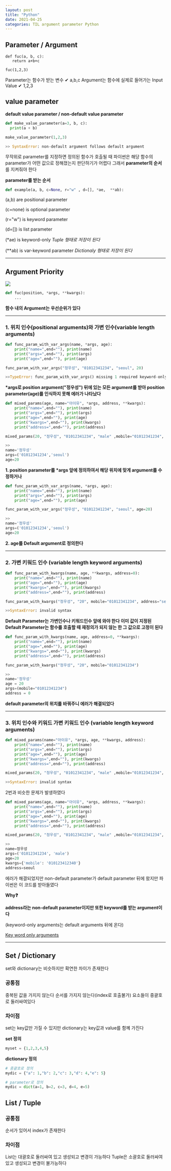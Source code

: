 ```yaml
---
layout: post
title: "Python"
date: 2021-04-25
categories: TIL argument parameter Python
---
```


## Parameter / Argument

```
def fuc(a, b, c):
   return a+b+c

fuc(1,2,3)
```

Parameter는 함수가 받는 변수
✔ a,b,c
Argument는 함수에 실제로 들어가는 Input Value
✔ 1,2,3

## value parameter

**default value parameter / non-default value parameter**

```python
def make_value_parameter(a=3, b, c):
  print(a + b)

make_value_parameter(1,2,3)

>> SyntaxError: non-default argument follows default argument
```

무작위로 parameter를 지정하면 정의된 함수가 호출될 때 파이썬은 해당 함수의 parameter가 어떤 값으로 정해졌는지 판단하기가 어렵다
그래서 **parameter의 순서**를 지켜줘야 한다

**parameter를 받는 순서**

```python
def example(a, b, c=None, r="w" , d=[], *ae,  **ab):
```

(a,b) are positional parameter

(c=none) is optional parameter

(r="w") is keyword parameter

(d=[]) is list parameter

(\*ae) is keyword-only
_Tuple 형태로 저장이 된다_

(\*\*ab) is var-keyword parameter
_Dictionaly 형태로 저장이 된다_

---

## Argument Priority

![](https://images.velog.io/images/action2thefuture/post/c772f8e9-d64c-45b8-a847-5542d7921567/parameter%20%EC%9C%84%EC%B9%98.jpg)

```python
def fuc(position, *args, **kwargs):
	...
```

**함수 내의 Argument는 우선순위가 있다**

---

### 1. 위치 인수(positional arguments)와 가변 인수(variable length arguments)

```python
def func_param_with_var_args(name, *args, age):
    print("name=",end=""), print(name)
    print("args=",end=""), print(args)
    print("age=",end=""), print(age)

func_param_with_var_args("정우성", "01012341234", "seoul", 20)

>>TypeError: func_param_with_var_args() missing 1 required keyword-only argument: 'age'
```

**\*args로 position argument("정우성") 뒤에 있는 모든 argument를 받아 position parameter(age)를 인식하지 못해 에러가 나타났다**

```python
def mixed_params(age, name="아이유", *args, address, **kwargs):
    print("name=",end=""), print(name)
    print("args=",end=""), print(args)
    print("age=",end=""), print(age)
    print("kwargs=",end=""), print(kwargs)
    print("address=",end=""), print(address)

mixed_params(20, "정우성", "01012341234", "male" ,mobile="01012341234", address="seoul")

>>
name='정우성'
args=('01012341234','seoul')
age=20
```

**1. position parameter를 \*args 앞에 정의하여서 해당 위치에 맞게 argument를 수정하거나**

```python
def func_param_with_var_args(name, *args, age):
    print("name=",end=""), print(name)
    print("args=",end=""), print(args)
    print("age=",end=""), print(age)

func_param_with_var_args("정우성", "01012341234", "seoul", age=20)

>>
name='정우성'
args=('01012341234','seoul')
age=20
```

**2. age를 Default argument로 정의한다**

---

### 2. 가변 키워드 인수 (variable length keyword arguments)

```python
def func_param_with_kwargs(name, age, **kwargs, address=0):
    print("name=",end=""), print(name)
    print("age=",end=""), print(age)
    print("kwargs=",end=""), print(kwargs)
    print("address=",end=""), print(address)

func_param_with_kwargs("정우성", "20", mobile="01012341234", address="seoul")

>>SyntaxError: invalid syntax
```

**Default Parameter는 가변인수나 키워드인수 앞에 와야 한다
이미 값이 지정된 Default Parameter는 함수를 호출할 때 재정의가 되지 않는 한 그 값으로 고정이 된다**

```python
def func_param_with_kwargs(name, age, address=0, **kwargs):
    print("name=",end=""), print(name)
    print("age=",end=""), print(age)
    print("kwargs=",end=""), print(kwargs)
    print("address=",end=""), print(address)

func_param_with_kwargs("정우성", "20", mobile="01012341234")

>>
name='정우성'
age = 20
args=(mobile="01012341234")
address = 0
```

**default parameter의 위치를 바꿔주니 에러가 해결되었다**

---

### 3. 위치 인수와 키워드 가변 키워드 인수 (variable length keyword arguments)

```python
def mixed_params(name="아이유", *args, age, **kwargs, address):
    print("name=",end=""), print(name)
    print("args=",end=""), print(args)
    print("age=",end=""), print(age)
    print("kwargs=",end=""), print(kwargs)
    print("address=",end=""), print(address)

mixed_params(20, "정우성", "01012341234", "male" ,mobile="01012341234", address="seoul")

>>SyntaxError: invalid syntax
```

2번과 비슷한 문제가 발생하였다

```python
def mixed_params(age, name="아이유", *args, address, **kwargs):
    print("name=",end=""), print(name)
    print("args=",end=""), print(args)
    print("age=",end=""), print(age)
    print("kwargs=",end=""), print(kwargs)
    print("address=",end=""), print(address)

mixed_params(20, "정우성", "01012341234", "male" ,mobile="01012341234", address="seoul")

>>
name=정우성
args=('01012341234', 'male')
age=20
kwargs={'mobile': '010123412340'}
address=seoul
```

에러가 해결되었지만 non-default parameter가 default parameter 뒤에 왔지만 파이썬은 이 코드를 받아들였다

**Why❓**

**address라는 non-default parameter이지만 또한 keyword를 받는 argument이다**

(keyword-only arguments는 default arguments 뒤에 온다)

[Key word only arguments](https://getkt.com/blog/python-keyword-only-arguments/)

---

## Set / Dictionary

set와 dictionary는 비슷하지만 확연한 차이가 존재한다

### 공통점

중복된 값을 가지지 않는다
순서를 가지지 않는다(index로 호출불가)
요소들이 중괄호로 둘러싸여있다

### 차이점

set는 key값만 가질 수 있지만
dictionary는 key값과 value를 함꼐 가진다

**set 정의**

```python
myset = {1,2,3,4,5}
```

**dictionary 정의**

```python
# 중괄호로 정의
mydic = {"a": 1,"b": 2,"c": 3,"d": 4,"e": 5}

# parameter로 정의
mydic = dict(a=1, b=2, c=3, d=4, e=5)
```

## List / Tuple

### 공통점

순서가 있어서 index가 존재한다

### 차이점

List는 대괄호로 둘러싸여 있고 생성되고 변경이 가능하다
Tuple은 소괄호로 둘러싸여 있고 생성되고 변경이 불가능하다
